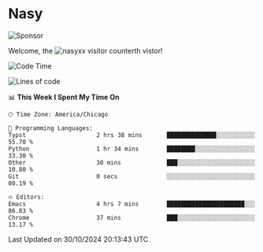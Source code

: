 # Nasy

<!--
<p align="center">
<img height="200" src="https://github-readme-stats.vercel.app/api?username=nasyxx&count_private=true&show_icons=true&theme=dracula&include_all_commits=true"/>
<img height="200" src="https://github-readme-stats.vercel.app/api/top-langs/?username=nasyxx&theme=dracula&hide=html,jupyter+notebook&count_private=true&show_icons=true"/>
</p>

  
----------------
-->

![Sponsor](https://img.shields.io/static/v1.svg?label=Sponsor&message=%E2%9D%A4&logo=GitHub&style=flat&color=pink)
 
Welcome, the ![nasyxx visitor counter](https://count.getloli.com/get/@nasyxx?theme=rule34)th vistor!
 
<!--START_SECTION:waka-->
![Code Time](http://img.shields.io/badge/Code%20Time-4%2C708%20hrs%2018%20mins-blue)

![Lines of code](https://img.shields.io/badge/From%20Hello%20World%20I%27ve%20Written-6.3%20million%20lines%20of%20code-blue)

📊 **This Week I Spent My Time On** 

```text
🕑︎ Time Zone: America/Chicago

💬 Programming Languages: 
Typst                    2 hrs 38 mins       ██████████████░░░░░░░░░░░   55.70 % 
Python                   1 hr 34 mins        ████████░░░░░░░░░░░░░░░░░   33.30 % 
Other                    30 mins             ███░░░░░░░░░░░░░░░░░░░░░░   10.80 % 
Git                      0 secs              ░░░░░░░░░░░░░░░░░░░░░░░░░   00.19 % 

🔥 Editors: 
Emacs                    4 hrs 7 mins        ██████████████████████░░░   86.83 % 
Chrome                   37 mins             ███░░░░░░░░░░░░░░░░░░░░░░   13.17 % 
```


 Last Updated on 30/10/2024 20:13:43 UTC
<!--END_SECTION:waka-->

<!-- ![visitors](https://visitor-badge.laobi.icu/badge?page_id=nasyxx.nasyxx) -->
